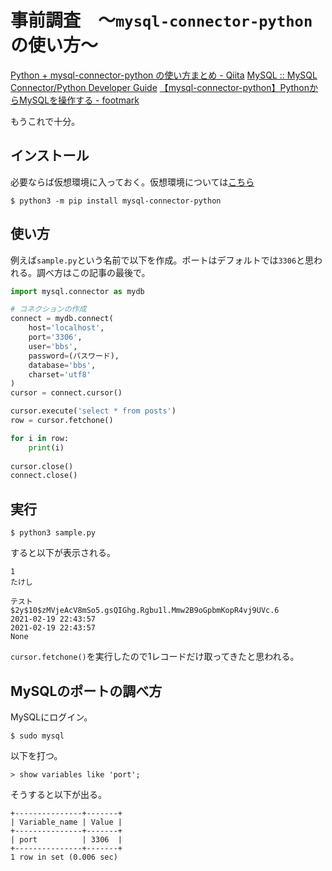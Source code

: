 # 事前調査　～`mysql-connector-python`の使い方～

[Python \+ mysql\-connector\-python の使い方まとめ \- Qiita](https://qiita.com/valzer0/items/2f27ba98397fa7ff0d74)
[MySQL :: MySQL Connector/Python Developer Guide](https://dev.mysql.com/doc/connector-python/en/)
[【mysql\-connector\-python】PythonからMySQLを操作する \- footmark](http://yuk.hatenablog.com/entry/2014/07/07/235408)

もうこれで十分。

## インストール

必要ならば仮想環境に入っておく。仮想環境については[こちら](../python/environment.html)

~~~shell
$ python3 -m pip install mysql-connector-python
~~~

## 使い方

例えば`sample.py`という名前で以下を作成。ポートはデフォルトでは`3306`と思われる。調べ方はこの記事の最後で。

~~~python
import mysql.connector as mydb

# コネクションの作成
connect = mydb.connect(
    host='localhost',
    port='3306',
    user='bbs',
    password=(パスワード),
    database='bbs',
    charset='utf8'
)
cursor = connect.cursor()

cursor.execute('select * from posts')
row = cursor.fetchone()

for i in row:
    print(i)
    
cursor.close()
connect.close()
~~~

## 実行

~~~shell
$ python3 sample.py
~~~

すると以下が表示される。

~~~
1
たけし

テスト
$2y$10$zMVjeAcV8mSo5.gsQIGhg.Rgbu1l.Mmw2B9oGpbmKopR4vj9UVc.6
2021-02-19 22:43:57
2021-02-19 22:43:57
None
~~~

`cursor.fetchone()`を実行したので1レコードだけ取ってきたと思われる。

## MySQLのポートの調べ方

MySQLにログイン。

~~~shell
$ sudo mysql
~~~

以下を打つ。

~~~mysql
> show variables like 'port';
~~~

そうすると以下が出る。

~~~
+---------------+-------+
| Variable_name | Value |
+---------------+-------+
| port          | 3306  |
+---------------+-------+
1 row in set (0.006 sec)
~~~

